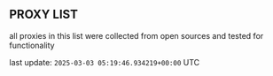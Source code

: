 ## PROXY LIST

all proxies in this list were collected from open sources and tested for functionality

last update: `2025-03-03 05:19:46.934219+00:00` UTC